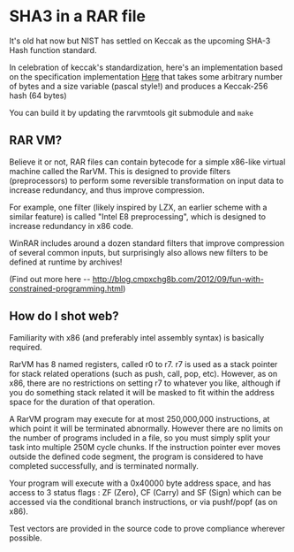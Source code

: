 # SHA3 in a RAR file

It's old hat now but NIST has settled on Keccak as the upcoming SHA-3 Hash function standard.

In celebration of keccak's standardization, here's an implementation based on the specification implementation [Here](http://keccak.noekeon.org/KeccakTools-doc/index.html) 
that takes some arbitrary number of bytes and a size variable (pascal style!) and produces a Keccak-256 hash  (64 bytes) 

You can build it by updating the rarvmtools git submodule and `make`

## RAR VM?
Believe it or not, RAR files can contain bytecode for a simple x86-like virtual machine called the RarVM. 
This is designed to provide filters (preprocessors) to perform some reversible transformation on input data 
to increase redundancy, and thus improve compression.

For example, one filter (likely inspired by LZX, an earlier scheme with a similar feature) is called "Intel E8 preprocessing",
which is designed to increase redundancy in x86 code.

WinRAR includes around a dozen standard filters that improve compression of several common inputs, but surprisingly also allows new filters to be defined at runtime by archives!

(Find out more here --  http://blog.cmpxchg8b.com/2012/09/fun-with-constrained-programming.html)


## How do I shot web?

Familiarity with x86 (and preferably intel assembly syntax) is basically required. 

RarVM has 8 named registers, called r0 to r7. r7 is used as a stack pointer for
stack related operations (such as push, call, pop, etc). However, as on x86,
there are no restrictions on setting r7 to whatever you like, although if you
do something stack related it will be masked to fit within the address space
for the duration of that operation.

A RarVM program may execute for at most 250,000,000 instructions, at which
point it will be terminated abnormally. However there are no limits on the
number of programs included in a file, so you must simply split your task into
multiple 250M cycle chunks. If the instruction pointer ever moves
outside the defined code segment, the program is considered to have completed
successfully, and is terminated normally.

Your program will execute with a 0x40000 byte address space, and has access to
3 status flags : ZF (Zero), CF (Carry) and SF (Sign) which can be accessed via
the conditional branch instructions, or via pushf/popf (as on x86).


Test vectors are provided in the source code to prove compliance wherever 
possible.

[keccak]: http://keccak.noekeon.org/ "Keccak Homepage"

